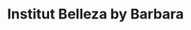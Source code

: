 ---
title: "Institut Belleza by Barbara"
url: /audierne/institut-belleza-by-barbara/
shop: beauté
---